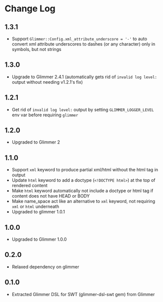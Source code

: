 # Change Log

## 1.3.1

- Support `Glimmer::Config.xml_attribute_underscore = '-'` to auto convert xml attribute underscores to dashes (or any character) only in symbols, but not strings

## 1.3.0

- Upgrade to Glimmer 2.4.1 (automatically gets rid of `invalid log level:` output without needing v1.2.1's fix)

## 1.2.1

- Get rid of `invalid log level:` output by setting `GLIMMER_LOGGER_LEVEL` env var before requiring `glimmer`

## 1.2.0

- Upgraded to Glimmer 2

## 1.1.0

- Support `xml` keyword to produce partial xml/html without the html tag in output
- Update `html` keyword to add a doctype (`<!DOCTYPE html>`) at the top of rendered content
- Make `html` keyword automatically not include a doctype or html tag if content does not have HEAD or BODY
- Make name_space act like an alternative to `xml` keyword, not requiring `xml` or `html` underneath
- Upgraded to glimmer 1.0.1

## 1.0.0

- Upgraded to Glimmer 1.0.0

## 0.2.0

- Relaxed dependency on glimmer

## 0.1.0

- Extracted Glimmer DSL for SWT (glimmer-dsl-swt gem) from Glimmer
